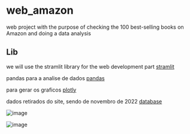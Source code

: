 # web_amazon
web project with the purpose of checking the 100 best-selling books on Amazon and doing a data analysis

## Lib
we will use the stramlit library for the web development part
[stramlit](https://streamlit.io/)

pandas para a analise de dados
[pandas](https://pandas.pydata.org/)

para gerar os graficos
[plotly](https://plotly.com/)

dados retirados do site, sendo de novembro de 2022
[database](https://www.kaggle.com/datasets/anshtanwar/top-200-trending-books-with-reviews?resource=download)


![image](https://github.com/user-attachments/assets/2a400530-593b-4da5-8402-eaf52aa29ad1)


![image](https://github.com/user-attachments/assets/b36b0954-a47e-49b1-bd0d-fb1a34ad173a)
